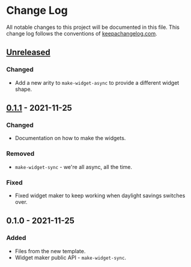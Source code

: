 # Change Log
All notable changes to this project will be documented in this file. This change log follows the conventions of [keepachangelog.com](http://keepachangelog.com/).

## [Unreleased]
### Changed
- Add a new arity to `make-widget-async` to provide a different widget shape.

## [0.1.1] - 2021-11-25
### Changed
- Documentation on how to make the widgets.

### Removed
- `make-widget-sync` - we're all async, all the time.

### Fixed
- Fixed widget maker to keep working when daylight savings switches over.

## 0.1.0 - 2021-11-25
### Added
- Files from the new template.
- Widget maker public API - `make-widget-sync`.

[Unreleased]: https://sourcehost.site/your-name/obmserver/compare/0.1.1...HEAD
[0.1.1]: https://sourcehost.site/your-name/obmserver/compare/0.1.0...0.1.1
